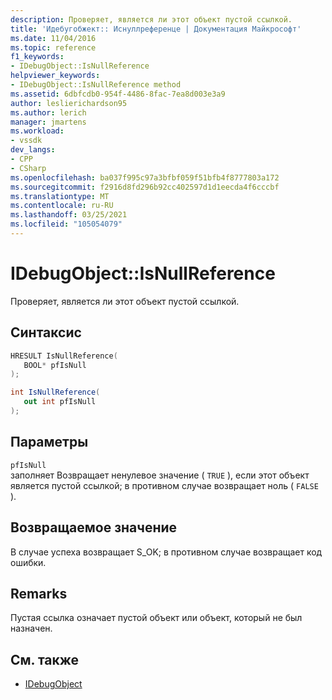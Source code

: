 ```yaml
---
description: Проверяет, является ли этот объект пустой ссылкой.
title: 'Идебугобжект:: Иснуллреференце | Документация Майкрософт'
ms.date: 11/04/2016
ms.topic: reference
f1_keywords:
- IDebugObject::IsNullReference
helpviewer_keywords:
- IDebugObject::IsNullReference method
ms.assetid: 6dbfcdb0-954f-4486-8fac-7ea8d003e3a9
author: leslierichardson95
ms.author: lerich
manager: jmartens
ms.workload:
- vssdk
dev_langs:
- CPP
- CSharp
ms.openlocfilehash: ba037f995c97a3bfbf059f51bfb4f8777803a172
ms.sourcegitcommit: f2916d8fd296b92cc402597d1d1eecda4f6cccbf
ms.translationtype: MT
ms.contentlocale: ru-RU
ms.lasthandoff: 03/25/2021
ms.locfileid: "105054079"
---
```

# <a name="idebugobjectisnullreference"></a>IDebugObject::IsNullReference
Проверяет, является ли этот объект пустой ссылкой.

## <a name="syntax"></a>Синтаксис

```cpp
HRESULT IsNullReference( 
   BOOL* pfIsNull
);
```

```csharp
int IsNullReference(
   out int pfIsNull
);
```

## <a name="parameters"></a>Параметры
`pfIsNull`\
заполняет Возвращает ненулевое значение ( `TRUE` ), если этот объект является пустой ссылкой; в противном случае возвращает ноль ( `FALSE` ).

## <a name="return-value"></a>Возвращаемое значение
 В случае успеха возвращает S_OK; в противном случае возвращает код ошибки.

## <a name="remarks"></a>Remarks
 Пустая ссылка означает пустой объект или объект, который не был назначен.

## <a name="see-also"></a>См. также
- [IDebugObject](../../../extensibility/debugger/reference/idebugobject.md)
